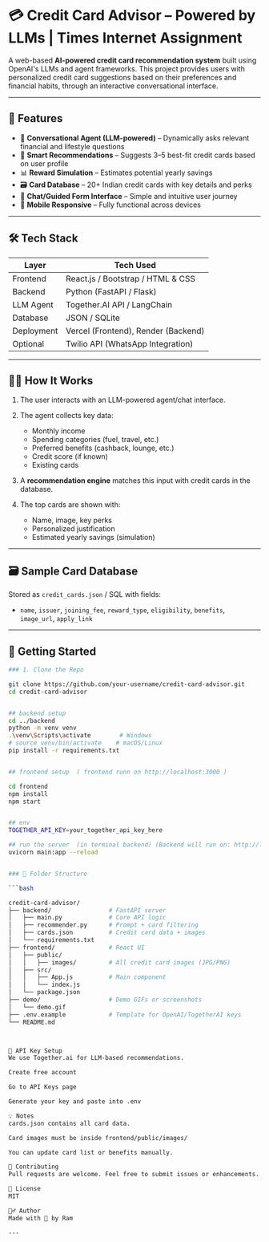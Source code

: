 # 💳 Credit Card Advisor – Powered by LLMs | Times Internet Assignment 

A web-based **AI-powered credit card recommendation system** built using OpenAI's LLMs and agent frameworks. This project provides users with personalized credit card suggestions based on their preferences and financial habits, through an interactive conversational interface.

---

## 📌 Features

- 🔮 **Conversational Agent (LLM-powered)** – Dynamically asks relevant financial and lifestyle questions
- 🧠 **Smart Recommendations** – Suggests 3–5 best-fit credit cards based on user profile
- 📊 **Reward Simulation** – Estimates potential yearly savings
- 🗃️ **Card Database** – 20+ Indian credit cards with key details and perks
- 💬 **Chat/Guided Form Interface** – Simple and intuitive user journey
- 📱 **Mobile Responsive** – Fully functional across devices
---

## 🛠️ Tech Stack

| Layer        | Tech Used                         |
|--------------|-----------------------------------|
| Frontend     | React.js / Bootstrap / HTML & CSS |
| Backend      | Python (FastAPI / Flask)          |
| LLM Agent    | Together.AI API / LangChain |
| Database     | JSON / SQLite                     |
| Deployment   | Vercel (Frontend), Render (Backend) |
| Optional     | Twilio API (WhatsApp Integration) |

---
## 🧑‍💻 How It Works

1. The user interacts with an LLM-powered agent/chat interface.

2. The agent collects key data:
   - Monthly income
   - Spending categories (fuel, travel, etc.)
   - Preferred benefits (cashback, lounge, etc.)
   - Credit score (if known)
   - Existing cards
3. A **recommendation engine** matches this input with credit cards in the database.

4. The top cards are shown with:
   - Name, image, key perks
   - Personalized justification
   - Estimated yearly savings (simulation)

---

## 🗃️ Sample Card Database

Stored as `credit_cards.json` / SQL with fields:

- `name`, `issuer`, `joining_fee`, `reward_type`, `eligibility`, `benefits`, `image_url`, `apply_link`

---

## 🚀 Getting Started

```bash
### 1. Clone the Repo

git clone https://github.com/your-username/credit-card-advisor.git
cd credit-card-advisor


## backend setup
cd ../backend
python -m venv venv
.\venv\Scripts\activate        # Windows
# source venv/bin/activate    # macOS/Linux
pip install -r requirements.txt


## frontend setup  ( frontend runn on http://localhost:3000 )

cd frontend
npm install
npm start


## env 
TOGETHER_API_KEY=your_together_api_key_here 

## run the server  (in terminal backend) (Backend will run on: http://localhost:8000 )
uvicorn main:app --reload


### 📂 Folder Structure

```bash

credit-card-advisor/
├── backend/                # FastAPI server
│   ├── main.py             # Core API logic
│   ├── recommender.py      # Prompt + card filtering
│   ├── cards.json          # Credit card data + images
│   └── requirements.txt
├── frontend/               # React UI
│   ├── public/
│   │   ├── images/         # All credit card images (JPG/PNG)
│   ├── src/
│   │   ├── App.js          # Main component
│   │   └── index.js
│   └── package.json
├── demo/                   # Demo GIFs or screenshots
│   └── demo.gif
├── .env.example            # Template for OpenAI/TogetherAI keys
└── README.md



📌 API Key Setup
We use Together.ai for LLM-based recommendations.

Create free account

Go to API Keys page

Generate your key and paste into .env

💡 Notes
cards.json contains all card data.

Card images must be inside frontend/public/images/

You can update card list or benefits manually.

🤝 Contributing
Pull requests are welcome. Feel free to submit issues or enhancements.

📄 License
MIT

🙋‍♂️ Author
Made with 💙 by Ram

---


